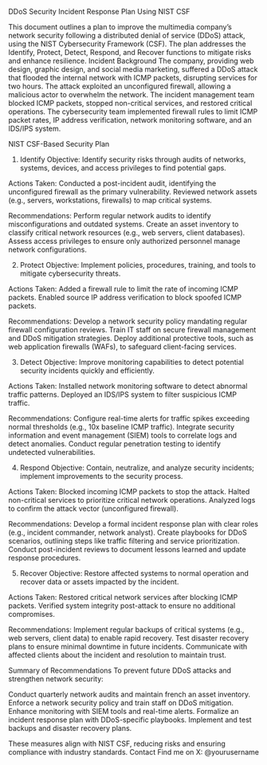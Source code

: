 DDoS Security Incident Response Plan Using NIST CSF

This document outlines a plan to improve the multimedia company’s network security following a distributed denial of service (DDoS) attack, using the NIST Cybersecurity Framework (CSF). The plan addresses the Identify, Protect, Detect, Respond, and Recover functions to mitigate risks and enhance resilience.
Incident Background
The company, providing web design, graphic design, and social media marketing, suffered a DDoS attack that flooded the internal network with ICMP packets, disrupting services for two hours. The attack exploited an unconfigured firewall, allowing a malicious actor to overwhelm the network. The incident management team blocked ICMP packets, stopped non-critical services, and restored critical operations. The cybersecurity team implemented firewall rules to limit ICMP packet rates, IP address verification, network monitoring software, and an IDS/IPS system.

NIST CSF-Based Security Plan
1. Identify
Objective: Identify security risks through audits of networks, systems, devices, and access privileges to find potential gaps.

Actions Taken:
Conducted a post-incident audit, identifying the unconfigured firewall as the primary vulnerability.
Reviewed network assets (e.g., servers, workstations, firewalls) to map critical systems.


Recommendations:
Perform regular network audits to identify misconfigurations and outdated systems.
Create an asset inventory to classify critical network resources (e.g., web servers, client databases).
Assess access privileges to ensure only authorized personnel manage network configurations.



2. Protect
Objective: Implement policies, procedures, training, and tools to mitigate cybersecurity threats.

Actions Taken:
Added a firewall rule to limit the rate of incoming ICMP packets.
Enabled source IP address verification to block spoofed ICMP packets.


Recommendations:
Develop a network security policy mandating regular firewall configuration reviews.
Train IT staff on secure firewall management and DDoS mitigation strategies.
Deploy additional protective tools, such as web application firewalls (WAFs), to safeguard client-facing services.



3. Detect
Objective: Improve monitoring capabilities to detect potential security incidents quickly and efficiently.

Actions Taken:
Installed network monitoring software to detect abnormal traffic patterns.
Deployed an IDS/IPS system to filter suspicious ICMP traffic.


Recommendations:
Configure real-time alerts for traffic spikes exceeding normal thresholds (e.g., 10x baseline ICMP traffic).
Integrate security information and event management (SIEM) tools to correlate logs and detect anomalies.
Conduct regular penetration testing to identify undetected vulnerabilities.



4. Respond
Objective: Contain, neutralize, and analyze security incidents; implement improvements to the security process.

Actions Taken:
Blocked incoming ICMP packets to stop the attack.
Halted non-critical services to prioritize critical network operations.
Analyzed logs to confirm the attack vector (unconfigured firewall).


Recommendations:
Develop a formal incident response plan with clear roles (e.g., incident commander, network analyst).
Create playbooks for DDoS scenarios, outlining steps like traffic filtering and service prioritization.
Conduct post-incident reviews to document lessons learned and update response procedures.



5. Recover
Objective: Restore affected systems to normal operation and recover data or assets impacted by the incident.

Actions Taken:
Restored critical network services after blocking ICMP packets.
Verified system integrity post-attack to ensure no additional compromises.


Recommendations:
Implement regular backups of critical systems (e.g., web servers, client data) to enable rapid recovery.
Test disaster recovery plans to ensure minimal downtime in future incidents.
Communicate with affected clients about the incident and resolution to maintain trust.



Summary of Recommendations
To prevent future DDoS attacks and strengthen network security:

Conduct quarterly network audits and maintain french an asset inventory.
Enforce a network security policy and train staff on DDoS mitigation.
Enhance monitoring with SIEM tools and real-time alerts.
Formalize an incident response plan with DDoS-specific playbooks.
Implement and test backups and disaster recovery plans.

These measures align with NIST CSF, reducing risks and ensuring compliance with industry standards.
Contact
Find me on X: @yourusername
